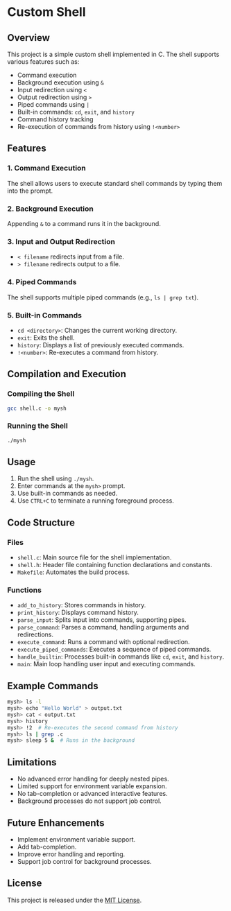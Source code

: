 # Custom Shell

## Overview
This project is a simple custom shell implemented in C. The shell supports various features such as:

- Command execution
- Background execution using `&`
- Input redirection using `<`
- Output redirection using `>`
- Piped commands using `|`
- Built-in commands: `cd`, `exit`, and `history`
- Command history tracking
- Re-execution of commands from history using `!<number>`

## Features
### 1. Command Execution
The shell allows users to execute standard shell commands by typing them into the prompt.

### 2. Background Execution
Appending `&` to a command runs it in the background.

### 3. Input and Output Redirection
- `< filename` redirects input from a file.
- `> filename` redirects output to a file.

### 4. Piped Commands
The shell supports multiple piped commands (e.g., `ls | grep txt`).

### 5. Built-in Commands
- `cd <directory>`: Changes the current working directory.
- `exit`: Exits the shell.
- `history`: Displays a list of previously executed commands.
- `!<number>`: Re-executes a command from history.

## Compilation and Execution
### Compiling the Shell
```sh
gcc shell.c -o mysh
```

### Running the Shell
```sh
./mysh
```

## Usage
1. Run the shell using `./mysh`.
2. Enter commands at the `mysh>` prompt.
3. Use built-in commands as needed.
4. Use `CTRL+C` to terminate a running foreground process.

## Code Structure
### Files
- `shell.c`: Main source file for the shell implementation.
- `shell.h`: Header file containing function declarations and constants.
- `Makefile`: Automates the build process.

### Functions
- `add_to_history`: Stores commands in history.
- `print_history`: Displays command history.
- `parse_input`: Splits input into commands, supporting pipes.
- `parse_command`: Parses a command, handling arguments and redirections.
- `execute_command`: Runs a command with optional redirection.
- `execute_piped_commands`: Executes a sequence of piped commands.
- `handle_builtin`: Processes built-in commands like `cd`, `exit`, and `history`.
- `main`: Main loop handling user input and executing commands.

## Example Commands
```sh
mysh> ls -l
mysh> echo "Hello World" > output.txt
mysh> cat < output.txt
mysh> history
mysh> !2  # Re-executes the second command from history
mysh> ls | grep .c
mysh> sleep 5 &  # Runs in the background
```

## Limitations
- No advanced error handling for deeply nested pipes.
- Limited support for environment variable expansion.
- No tab-completion or advanced interactive features.
- Background processes do not support job control.

## Future Enhancements
- Implement environment variable support.
- Add tab-completion.
- Improve error handling and reporting.
- Support job control for background processes.

## License
This project is released under the [MIT License](LICENSE).
